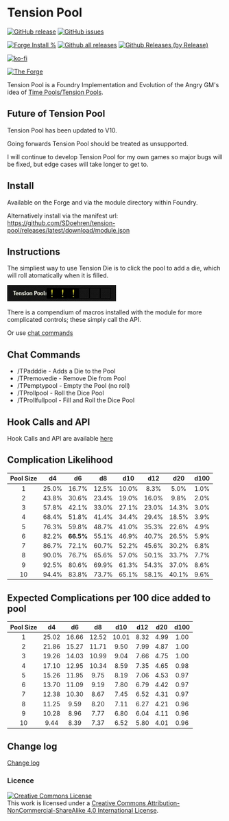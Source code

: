 # Tension Pool

[![GitHub release](https://img.shields.io/github/release/sdoehren/tension-pool.svg)](https://GitHub.com/sdoehren/tension-pool/releases/)
[![GitHub issues](https://img.shields.io/github/issues/SDoehren/tension-pool/bug)](https://GitHub.com/sdoehren/tension-pool/issues/)


[![Forge Install %](https://img.shields.io/badge/dynamic/json?label=Forge%20Installs&query=package.installs&suffix=%25&url=https%3A%2F%2Fforge-vtt.com%2Fapi%2Fbazaar%2Fpackage%2Ftension-pool)](https://GitHub.com/sdoehren/tension-pool/releases/)
[![Github all releases](https://img.shields.io/github/downloads/sdoehren/tension-pool/total.svg)](https://GitHub.com/sdoehren/tension-pool/releases/)
[![Github Releases (by Release)](https://img.shields.io/github/downloads/sdoehren/tension-pool/latest/total.svg)](https://GitHub.com/sdoehren/tension-pool/releases/)

[![ko-fi](https://img.shields.io/badge/ko--fi-Support%20Me-red?style=flat-square&logo=ko-fi)](https://ko-fi.com/sdoehren)

[![The Forge](https://img.shields.io/badge/The%20Forge-Pay%20What%20You%20Want-success?style=flat-square)](https://eu.forge-vtt.com/bazaar#package=tension-pool)

Tension Pool is a Foundry Implementation and Evolution of the Angry GM's idea of [Time Pools/Tension Pools](https://theangrygm.com/making-things-complicated/).

## Future of Tension Pool

Tension Pool has been updated to V10.

Going forwards Tension Pool should be treated as unsupported.

I will continue to develop Tension Pool for my own games so major bugs will be fixed, but edge cases will take longer to get to.

## Install

Available on the Forge and via the module directory within Foundry.

Alternatively install via the manifest url: https://github.com/SDoehren/tension-pool/releases/latest/download/module.json

## Instructions

The simpliest way to use Tension Die is to click the pool to add a die, which will roll atomatically when it is filled.

![Image](images/Guide2.webp)

There is a compendium of macros installed with the module for more complicated controls; these simply call the API. 

Or use [chat commands](https://github.com/SDoehren/tension-pool#chat-commands)

## Chat Commands

- /TPadddie - Adds a Die to the Pool
- /TPremovedie - Remove Die from Pool
- /TPemptypool - Empty the Pool (no roll)
- /TProllpool - Roll the Dice Pool
- /TProllfullpool - Fill and Roll the Dice Pool



## Hook Calls and API

Hook Calls and API are available [here](api.md)

## Complication Likelihood

| Pool Size | **d4** |  **d6**   | **d8** | **d10** | **d12** | **d20** | **d100** |
|:---------:|:------:|:---------:|:------:|:-------:|:-------:|:-------:|:--------:|
|     1     | 25.0%  |   16.7%   | 12.5%  |  10.0%  |  8.3%   |  5.0%   |   1.0%   |
|     2     | 43.8%  |   30.6%   | 23.4%  |  19.0%  |  16.0%  |  9.8%   |   2.0%   |
|     3     | 57.8%  |   42.1%   | 33.0%  |  27.1%  |  23.0%  |  14.3%  |   3.0%   |
|     4     | 68.4%  |   51.8%   | 41.4%  |  34.4%  |  29.4%  |  18.5%  |   3.9%   |
|     5     | 76.3%  |   59.8%   | 48.7%  |  41.0%  |  35.3%  |  22.6%  |   4.9%   |
|     6     | 82.2%  | **66.5%** | 55.1%  |  46.9%  |  40.7%  |  26.5%  |   5.9%   |
|     7     | 86.7%  |   72.1%   | 60.7%  |  52.2%  |  45.6%  |  30.2%  |   6.8%   |
|     8     | 90.0%  |   76.7%   | 65.6%  |  57.0%  |  50.1%  |  33.7%  |   7.7%   |
|     9     | 92.5%  |   80.6%   | 69.9%  |  61.3%  |  54.3%  |  37.0%  |   8.6%   |
|    10     | 94.4%  |   83.8%   | 73.7%  |  65.1%  |  58.1%  |  40.1%  |   9.6%   |

## Expected Complications per 100 dice added to pool

| Pool Size | **d4** | **d6** | **d8** | **d10** | **d12** | **d20** | **d100** |
|:---------:|:------:|:------:|:------:|:-------:|:-------:|:-------:|:--------:|
|     1     | 25.02  | 16.66  | 12.52  |  10.01  |  8.32   |  4.99   |   1.00   |
|     2     | 21.86  | 15.27  | 11.71  |  9.50   |  7.99   |  4.87   |   1.00   |
|     3     | 19.26  | 14.03  | 10.99  |  9.04   |  7.66   |  4.75   |   1.00   |
|     4     | 17.10  | 12.95  | 10.34  |  8.59   |  7.35   |  4.65   |   0.98   |
|     5     | 15.26  | 11.95  |  9.75  |  8.19   |  7.06   |  4.53   |   0.97   |
|     6     | 13.70  | 11.09  |  9.19  |  7.80   |  6.79   |  4.42   |   0.97   |
|     7     | 12.38  | 10.30  |  8.67  |  7.45   |  6.52   |  4.31   |   0.97   |
|     8     | 11.25  |  9.59  |  8.20  |  7.11   |  6.27   |  4.21   |   0.96   |
|     9     | 10.28  |  8.96  |  7.77  |  6.80   |  6.04   |  4.11   |   0.96   |
|    10     |  9.44  |  8.39  |  7.37  |  6.52   |  5.80   |  4.01   |   0.96   |

## Change log

[Change log](Changelog.md)


### Licence

<a rel="license" href="http://creativecommons.org/licenses/by-nc-sa/4.0/"><img alt="Creative Commons License" style="border-width:0" src="https://i.creativecommons.org/l/by-nc-sa/4.0/88x31.png" /></a><br />This work is licensed under a <a rel="license" href="http://creativecommons.org/licenses/by-nc-sa/4.0/">Creative Commons Attribution-NonCommercial-ShareAlike 4.0 International License</a>.